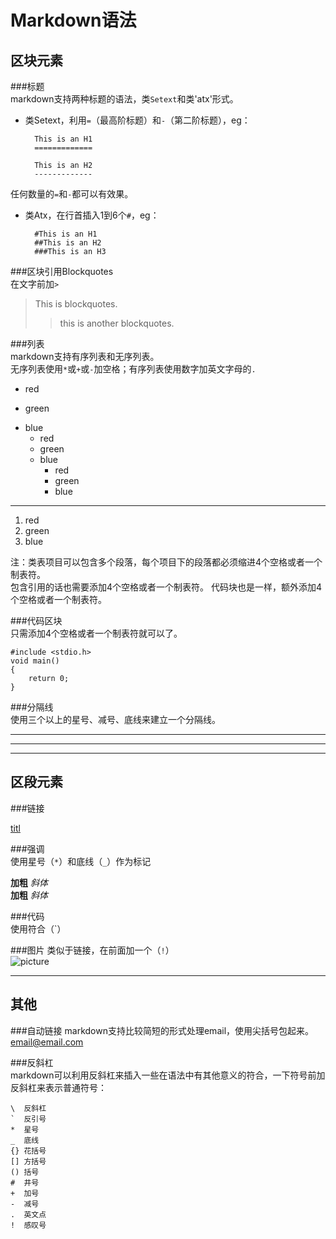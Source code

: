 Markdown语法  
===

区块元素  
---

###标题  
markdown支持两种标题的语法，类`Setext`和类'atx'形式。  

* 类Setext，利用`=`（最高阶标题）和`-`（第二阶标题），eg： 
 
		This is an H1
		=============
   	
		This is an H2
		-------------  

任何数量的`=`和`-`都可以有效果。  

* 类Atx，在行首插入1到6个`#`，eg：  

		#This is an H1
		##This is an H2
		###This is an H3

###区块引用Blockquotes  
在文字前加`>`  
>This is blockquotes.
>>this is another blockquotes.  

###列表  
markdown支持有序列表和无序列表。  
无序列表使用`*`或`+`或`-`加空格；有序列表使用数字加英文字母的`.`  

* red
- green
+ blue  
	+ red
	* green 
	- blue  
		- red
		+ green 
		* blue  

---
1. red  
2. green   
3. blue  

注：类表项目可以包含多个段落，每个项目下的段落都必须缩进4个空格或者一个制表符。  
包含引用的话也需要添加4个空格或者一个制表符。
代码块也是一样，额外添加4个空格或者一个制表符。  

###代码区块  
只需添加4个空格或者一个制表符就可以了。  

	#include <stdio.h>
	void main()
	{
		return 0;
	}   

###分隔线  
使用三个以上的星号、减号、底线来建立一个分隔线。  

*** 
--- 
___  

区段元素  
---
###链接  

[titl](www.baidu.com)  

###强调  
使用星号（`*`）和底线（`_`）作为标记  

**加粗**  *斜体*  
__加粗__ _斜体_  

###代码  
使用符合（`）   


###图片 
类似于链接，在前面加一个（`!`）  
![picture](...)  

---
其他
---
###自动链接
markdown支持比较简短的形式处理email，使用尖括号包起来。
<email@email.com>

###反斜杠  
markdown可以利用反斜杠来插入一些在语法中有其他意义的符合，一下符号前加反斜杠来表示普通符号：  

	\  反斜杠
	`  反引号
	*  星号
	_  底线
	{} 花括号
	[] 方括号
	() 括号
	#  井号
	+  加号
	-  减号
	.  英文点
	!  感叹号